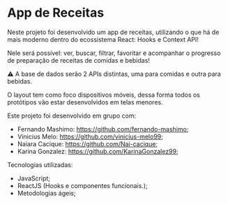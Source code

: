 # App de Receitas

Neste projeto foi desenvolvido um app de receitas, utilizando o que há de mais moderno dentro do ecossistema React: Hooks e Context API!

Nele será possível: ver, buscar, filtrar, favoritar e acompanhar o progresso de preparação de receitas de comidas e bebidas!

⚠️ A base de dados serão 2 APIs distintas, uma para comidas e outra para bebidas.

O layout tem como foco dispositivos móveis, dessa forma todos os protótipos vão estar desenvolvidos em telas menores.

Este projeto foi desenvolvido em grupo com:

- Fernando Mashimo: https://github.com/fernando-mashimo;
- Vinicius Melo: https://github.com/vinicius-melo99;
- Naiara Cacique: https://github.com/Nai-cacique;
- Karina Gonzalez: https://github.com/KarinaGonzalez99;

Tecnologias utilizadas:
- JavaScript;
- ReactJS (Hooks e componentes funcionais.);
- Metodologias ágeis;
